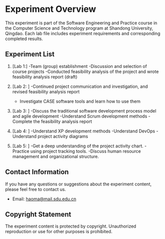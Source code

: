 # Experiment Overview

This experiment is part of the Software Engineering and Practice course in the Computer Science and Technology program at Shandong University, Qingdao. Each lab file includes experiment requirements and corresponding completed results.

## Experiment List

1. [Lab 1:]
   -Team (group) establishment
   -Discussion and selection of course projects
   -Conducted feasibility analysis of the project and wrote feasibility analysis report (draft)
  

2. [Lab 2: ]
   -Continued project communication and investigation, and revised feasibility analysis report
   - Investigate CASE software tools and learn how to use them

3. [Lab 3: ]
   -Discuss the traditional software development process model and agile development
   -Understand Scrum development methods
   -Complete the feasibility analysis report

4. [Lab 4: ]
   -Understand XP development methods
   -Understand DevOps
   -Understand project activity diagrams

5. [Lab 5: ]
   -Get a deep understanding of the project activity chart.
   -Practice using project tracking tools.
   -Discuss human resource management and organizational structure.

## Contact Information

If you have any questions or suggestions about the experiment content, please feel free to contact us.


  - Email: haoma@mail.sdu.edu.cn


## Copyright Statement

The experiment content is protected by copyright. Unauthorized reproduction or use for other purposes is prohibited.

